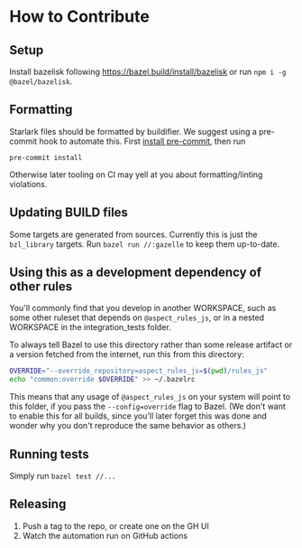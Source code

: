 # How to Contribute

## Setup

Install bazelisk following https://bazel.build/install/bazelisk
or run `npm i -g @bazel/bazelisk`.

## Formatting

Starlark files should be formatted by buildifier.
We suggest using a pre-commit hook to automate this.
First [install pre-commit](https://pre-commit.com/#installation),
then run

```shell
pre-commit install
```

Otherwise later tooling on CI may yell at you about formatting/linting violations.

## Updating BUILD files

Some targets are generated from sources.
Currently this is just the `bzl_library` targets.
Run `bazel run //:gazelle` to keep them up-to-date.

## Using this as a development dependency of other rules

You'll commonly find that you develop in another WORKSPACE, such as
some other ruleset that depends on `@aspect_rules_js`, or in a nested
WORKSPACE in the integration_tests folder.

To always tell Bazel to use this directory rather than some release
artifact or a version fetched from the internet, run this from this
directory:

```sh
OVERRIDE="--override_repository=aspect_rules_js=$(pwd)/rules_js"
echo "common:override $OVERRIDE" >> ~/.bazelrc
```

This means that any usage of `@aspect_rules_js` on your system will point to this folder, if you
pass the `--config=override` flag to Bazel.
(We don't want to enable this for all builds, since you'll later forget this was done and wonder
why you don't reproduce the same behavior as others.)

## Running tests

Simply run `bazel test //...`

## Releasing

1. Push a tag to the repo, or create one on the GH UI
1. Watch the automation run on GitHub actions
